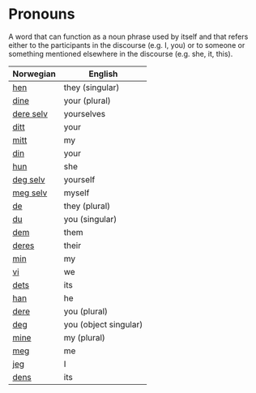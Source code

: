 # Pronouns

A word that can function as a noun phrase used by itself and that refers either to the participants in the discourse (e.g. I, you) or to someone or something mentioned elsewhere in the discourse (e.g. she, it, this).

| Norwegian | English |
| --- | --- |
| [hen](https://www.ordnett.no/search?language=no&phrase=hen) | they (singular) |
| [dine](https://www.ordnett.no/search?language=no&phrase=dine) | your (plural) |
| [dere selv](https://www.ordnett.no/search?language=no&phrase=dere%20selv) | yourselves |
| [ditt](https://www.ordnett.no/search?language=no&phrase=ditt) | your |
| [mitt](https://www.ordnett.no/search?language=no&phrase=mitt) | my |
| [din](https://www.ordnett.no/search?language=no&phrase=din) | your |
| [hun](https://www.ordnett.no/search?language=no&phrase=hun) | she |
| [deg selv](https://www.ordnett.no/search?language=no&phrase=deg%20selv) | yourself |
| [meg selv](https://www.ordnett.no/search?language=no&phrase=meg%20selv) | myself |
| [de](https://www.ordnett.no/search?language=no&phrase=de) | they (plural) |
| [du](https://www.ordnett.no/search?language=no&phrase=du) | you (singular) |
| [dem](https://www.ordnett.no/search?language=no&phrase=dem) | them |
| [deres](https://www.ordnett.no/search?language=no&phrase=deres) | their |
| [min](https://www.ordnett.no/search?language=no&phrase=min) | my |
| [vi](https://www.ordnett.no/search?language=no&phrase=vi) | we |
| [dets](https://www.ordnett.no/search?language=no&phrase=dets) | its |
| [han](https://www.ordnett.no/search?language=no&phrase=han) | he |
| [dere](https://www.ordnett.no/search?language=no&phrase=dere) | you (plural) |
| [deg](https://www.ordnett.no/search?language=no&phrase=deg) | you (object singular) |
| [mine](https://www.ordnett.no/search?language=no&phrase=mine) | my (plural) |
| [meg](https://www.ordnett.no/search?language=no&phrase=meg) | me |
| [jeg](https://www.ordnett.no/search?language=no&phrase=jeg) | I |
| [dens](https://www.ordnett.no/search?language=no&phrase=dens) | its |

